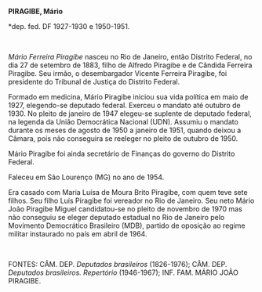 **PIRAGIBE, Mário**

\*dep. fed. DF 1927-1930 e 1950-1951.

 

*Mário Ferreira Piragibe* nasceu no Rio de Janeiro, então Distrito
Federal, no dia 27 de setembro de 1883, filho de Alfredo Piragibe e de
Cândida Ferreira Piragibe. Seu irmão, o desembargador Vicente Ferreira
Piragibe, foi presidente do Tribunal de Justiça do Distrito Federal.

Formado em medicina, Mário Piragibe iniciou sua vida política em maio de
1927, elegendo-se deputado federal. Exerceu o mandato até outubro de
1930. No pleito de janeiro de 1947 elegeu-se suplente de deputado
federal, na legenda da União Democrática Nacional (UDN). Assumiu o
mandato durante os meses de agosto de 1950 a janeiro de 1951, quando
deixou a Câmara, pois não conseguira se reeleger no pleito de outubro de
1950.

Mário Piragibe foi ainda secretário de Finanças do governo do Distrito
Federal.

Faleceu em São Lourenço (MG) no ano de 1954.

Era casado com Maria Luísa de Moura Brito Piragibe, com quem teve sete
filhos. Seu filho Luís Piragibe foi vereador no Rio de Janeiro. Seu neto
Mário João Piragibe Miguel candidatou-se no pleito de novembro de 1970
mas não conseguiu se eleger deputado estadual no Rio de Janeiro pelo
Movimento Democrático Brasileiro (MDB), partido de oposição ao regime
militar instaurado no país em abril de 1964.

 

FONTES: CÂM. DEP. *Deputados brasileiros* (1826-1976); CÂM. DEP.
*Deputados brasileiros. Repertório* (1946-1967); INF. FAM. MÁRIO JOÃO
PIRAGIBE.

 
